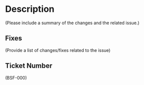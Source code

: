 # Description

(Please include a summary of the changes and the related issue.)

## Fixes

(Provide a list of changes/fixes related to the issue)

## Ticket Number

(BSF-000)
